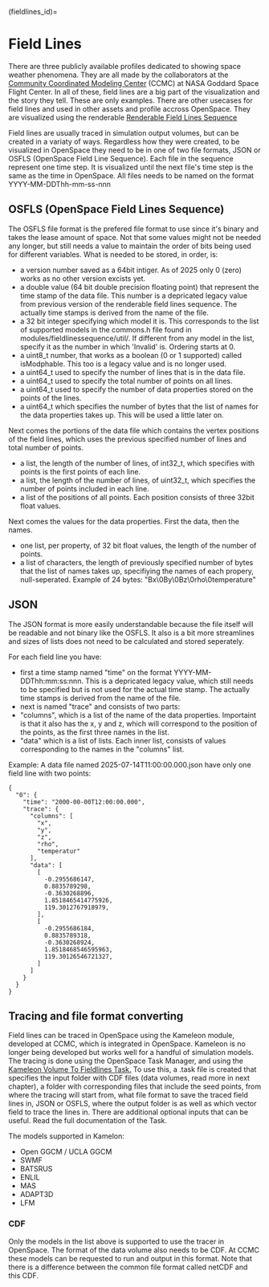 (fieldlines_id)=
# Field Lines

There are three publicly available profiles dedicated to showing space weather phenomena. They are all made by the collaborators at the [Community Coordinated Modeling Center](https://ccmc.gsfc.nasa.gov/) (CCMC) at NASA Goddard Space Flight Center. In all of these, field lines are a big part of the visualization and the story they tell. These are only examples. There are other usecases for field lines and used in other assets and profile accross OpenSpace. They are visualized using the renderable [Renderable Field Lines Sequence](fieldlinessequence_renderablefieldlinessequence)

Field lines are usually traced in simulation output volumes, but can be created in a variaty of ways. Regardless how they were created, to be visualized in OpenSpace they need to be in one of two file formats, JSON or OSFLS (OpenSpace Field Line Sequence). Each file in the sequence represent one time step. It is visualized until the next file's time step is the same as the time in OpenSpace. All files needs to be named on the format YYYY-MM-DDThh-mm-ss-nnn

## OSFLS (OpenSpace Field Lines Sequence)
The OSFLS file format is the prefered file format to use since it's binary and takes the lease amount of space. Not that some values might not be needed any longer, but still needs a value to maintain the order of bits being used for different variables.
What is needed to be stored, in order, is:

- a version number saved as a 64bit intiger. As of 2025 only 0 (zero) works as no other version excists yet.
- a double value (64 bit double precision floating point) that represent the time stamp of the data file. This number is a depricated legacy value from previous version of the renderable field lines sequence. The actually time stamps is derived from the name of the file.
- a 32 bit integer specifying which model it is. This corresponds to the list of supported models in the commons.h file found in modules/fieldlinessequence/util/. If different from any model in the list, specify it as the number in which 'Invalid' is. Ordering starts at 0.
- a uint8_t number, that works as a boolean (0 or 1 supported) called isModphable. This too is a legacy value and is no longer used.
- a uint64_t used to specify the number of lines that is in the data file.
- a uint64_t used to specify the total number of points on all lines.
- a uint64_t used to specify the number of data properties stored on the points of the lines.
- a uint64_t which specifies the number of bytes that the list of names for the data properties takes up. This will be used a little later on.

Next comes the portions of the data file which contains the vertex positions of the field lines, which uses the previous specified number of lines and total number of points.

- a list, the length of the number of lines, of int32_t, which specifies with points is the first points of each line.
- a list, the length of the number of lines, of uint32_t, which specifies the number of points included in each line.
- a list of the positions of all points. Each position consists of three 32bit float values.

 Next comes the values for the data properties. First the data, then the names.

- one list, per property, of 32 bit float values, the length of the number of points.
- a list of characters, the length of previously specified number of bytes that the list of names takes up, specifiying the names of each propery, null-seperated. Example of 24 bytes: "Bx\0By\0Bz\0rho\0temperature"

## JSON
The JSON format is more easily understandable because the file itself will be readable and not binary like the OSFLS. It also is a bit more streamlines and sizes of lists does not need to be calculated and stored seperately.

For each field line you have:
- first a time stamp named "time" on the format YYYY-MM-DDThh:mm:ss:nnn. This is a depricated legacy value, which still needs to be specified but is not used for the actual time stamp. The actually time stamps is derived from the name of the file.
- next is named "trace" and consists of two parts:
- "columns", which is a list of the name of the data properties. Importaint is that it also has the x, y and z, which will correspond to the position of the points, as the first three names in the list.
- "data" which is a list of lists. Each inner list, consists of values corresponding to the names in the "columns" list.

Example: A data file named 2025-07-14T11:00:00.000.json have only one field line with two points:
```
{
  "0": {
    "time": "2000-00-00T12:00:00.000",
    "trace": {
      "columns": [
        "x",
        "y",
        "z",
        "rho",
        "temperatur"
      ],
      "data": [
        [
          -0.2955686147,
          0.8835789298,
          -0.3630268896,
          1.8518465414775926,
          119.3012767918979,
        ],
        [
          -0.2955686184,
          0.8835789318,
          -0.3630268924,
          1.8518468546595963,
          119.30126546721327,
        ]
      ]
    }
  }
}
```
## Tracing and file format converting
Field lines can be traced in OpenSpace using the Kameleon module, developed at CCMC, which is integrated in OpenSpace. Kameleon is no longer being developed but works well for a handful of simulation models.
The tracing is done using the OpenSpace Task Manager, and using the [Kameleon Volume To Fieldlines Task.](fieldlinesequence_kameleon_volume_to_fieldlines_task)
To use this, a .task file is created that specifies the input folder with CDF files (data volumes, read more in next chapter), a folder with corresponding files that include the seed points, from where the tracing will start from, what file format to save the traced field lines in, JSON or OSFLS, where the output folder is as well as which vector field to trace the lines in. There are additional optional inputs that can be useful. Read the full documentation of the Task.

The models supported in Kamelon:
- Open GGCM / UCLA GGCM
- SWMF
- BATSRUS
- ENLIL
- MAS
- ADAPT3D
- LFM

### CDF

Only the models in the list above is supported to use the tracer in OpenSpace. The format of the data volume also needs to be CDF. At CCMC these models can be requested to run and output in this format. Note that there is a difference between the common file format called netCDF and this CDF.
